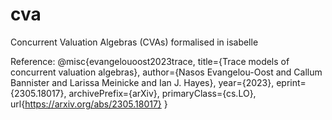 # cva
Concurrent Valuation Algebras (CVAs) formalised in isabelle

Reference:
@misc{evangelouoost2023trace,
      title={Trace models of concurrent valuation algebras}, 
      author={Nasos Evangelou-Oost and Callum Bannister and Larissa Meinicke and Ian J. Hayes},
      year={2023},
      eprint={2305.18017},
      archivePrefix={arXiv},
      primaryClass={cs.LO},
      url{https://arxiv.org/abs/2305.18017}
}

